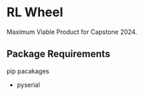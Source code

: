 # RL Wheel
Maximum Viable Product for Capstone 2024.

## Package Requirements
pip pacakages
- pyserial
